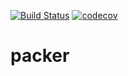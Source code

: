 [![Build Status](https://travis-ci.org/khorshidi/packer.svg?branch=master)](https://travis-ci.org/khorshidi/packer)
[![codecov](https://codecov.io/gh/khorshidi/packer/branch/master/graph/badge.svg)](https://codecov.io/gh/khorshidi/packer)
# packer
